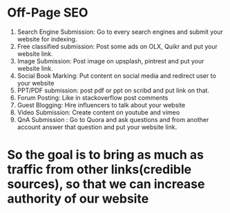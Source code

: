 
# Off-Page SEO

1. Search Engine Submission: Go to every search engines and submit your website for indexing.
2. Free classified submission: Post some ads on OLX, Quikr and put your website link.
3. Image Submission: Post image on upsplash, pintrest and put your website link.
4. Social Book Marking: Put content on social media and redirect user to your website
5. PPT/PDF submission: post pdf or ppt on scribd and put link on that.
6. Forum Posting: Like in stackoverflow post comments
7. Guest Blogging: Hire influencers to talk about your website
8. Video Submission: Create content on youtube and vimeo
9. QnA Submission :  Go to Quora and ask questions and from another account answer that question and put your website link.

# So the goal is to bring as much as traffic from other links(credible sources), so that we can increase authority of our website